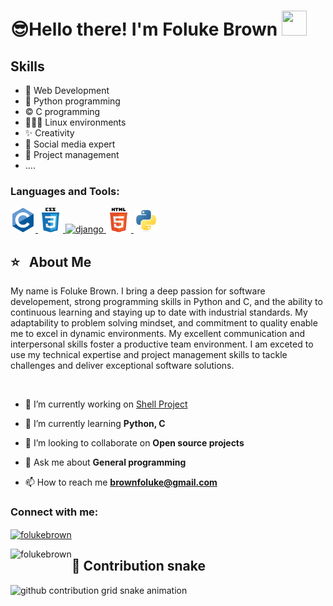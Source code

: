 <!-- <a href="https://www.youtube.com/watch?v=dQw4w9WgXcQ"><img src="https://user-images.githubusercontent.com/73097560/115834477-dbab4500-a447-11eb-908a-139a6edaec5c.gif"></a> -->
<h1>😎Hello there! I'm Foluke Brown <img src="src/Hi.gif" width="40px" height="40px" style="max-width: 10%;"></h1>

<!--  <h1>$${\color{orange}Hello\space \color{red} there! \space\color{green}I'm\space \color{red}Nikhila\space \color{red}K S}$$</h1> -->

<!-- [![Typing SVG](https://readme-typing-svg.herokuapp.com/?lines=Working+on+various+projects+...+;Fixing+bugs+..+;Lets+catch+up,+connect+with++me+on+Linkedin)](https://git.io/typing-svg) -->

<!-- <img align="right"  alt="GIF" src="https://user-images.githubusercontent.com/60257288/169688266-0dba71e8-949d-4bc6-a048-0059ef1f994b.jpg" width="420" height="300" />-->

 <!-- <img align="right"  alt="GIF" src="https://github.com/Nikhila-KS/Nikhila-KS/assets/100426366/c469cccd-6cae-4eac-a1a3-ebc9fcaf409c" width="410" height="330" /> -->

 ## Skills
- 🔭 Web Development
- 🐍 Python programming
- © C programming
- 👩🏽‍💻 Linux environments
- ✨ Creativity
- 🌱 Social media expert
- 👯 Project management
- ....

<h3 align="left">Languages and Tools:</h3>
<p align="left"> <a href="https://www.cprogramming.com/" target="_blank" rel="noreferrer"> <img src="https://raw.githubusercontent.com/devicons/devicon/master/icons/c/c-original.svg" alt="c" width="40" height="40"/> </a> <a href="https://www.w3schools.com/css/" target="_blank" rel="noreferrer"> <img src="https://raw.githubusercontent.com/devicons/devicon/master/icons/css3/css3-original-wordmark.svg" alt="css3" width="40" height="40"/> </a> <a href="https://www.djangoproject.com/" target="_blank" rel="noreferrer"> <img src="https://cdn.worldvectorlogo.com/logos/django.svg" alt="django" width="40" height="40"/> </a> <a href="https://www.w3.org/html/" target="_blank" rel="noreferrer"> <img src="https://raw.githubusercontent.com/devicons/devicon/master/icons/html5/html5-original-wordmark.svg" alt="html5" width="40" height="40"/> </a> <a href="https://www.python.org" target="_blank" rel="noreferrer"> <img src="https://raw.githubusercontent.com/devicons/devicon/master/icons/python/python-original.svg" alt="python" width="40" height="40"/> </a> </p>

 
## ⭐ &nbsp; About Me
My name is Foluke Brown. I bring a deep passion for software developement, strong programming skills in Python and C, and the ability to continuous learning and staying up to date with industrial standards. My adaptability to problem solving mindset, and commitment to quality enable me to excel in dynamic environments. My excellent communication and interpersonal skills foster a productive team environment. I am exceted to use my technical expertise and project management skills to tackle challenges and deliver exceptional software solutions.


<!-- ## 👀 &nbsp;Profile Visits -->

<!-- <img src="https://profile-counter.glitch.me/folukebrown/count.svg"> -->

<br>

<!-- ## ⚙️Github Info 
### <b>⚡GitHub Analytics</b><br>
<a href="https://github.com/folukebrown">
  <img height="180em" src="https://github-readme-stats-eight-theta.vercel.app/api?username=folukebrown&show_icons=true&theme=algolia&include_all_commits=true&count_private=true"/>
  <img height="183em" src="https://github-readme-stats-eight-theta.vercel.app/api/top-langs/?username=folukebrown&layout=compact&langs_count=8&theme=algolia"/>
</a><br> -->

<!-- ### <b>🔥 Github Streaks</b> <br>
<p align="start"><img src="https://github-readme-streak-stats.herokuapp.com/?user=folukebrown&" alt="Streak" /></p>

<p align="left"> <img src="https://komarev.com/ghpvc/?username=folukebrown&label=Profile%20views&color=0e75b6&style=flat" alt="folukebrown" /> </p>

<p align="left"> <a href="https://github.com/ryo-ma/github-profile-trophy"><img src="https://github-profile-trophy.vercel.app/?username=folukebrown" alt="folukebrown" /></a> </p> -->

- 🔭 I’m currently working on [Shell Project](https://github.com/folukebrown/simple_shell)

- 🌱 I’m currently learning **Python, C**

- 👯 I’m looking to collaborate on **Open source projects**

- 💬 Ask me about **General programming**

- 📫 How to reach me **brownfoluke@gmail.com**

<h3 align="left">Connect with me:</h3>
<p align="left">
<a href="https://twitter.com/folukebrown" target="blank"><img align="center" src="https://raw.githubusercontent.com/rahuldkjain/github-profile-readme-generator/master/src/images/icons/Social/twitter.svg" alt="folukebrown" height="30" width="40" /></a>
</p>

<p><img align="left" src="https://github-readme-stats.vercel.app/api/top-langs?username=folukebrown&show_icons=true&locale=en&layout=compact" alt="folukebrown" /></p>

<!-- <p>&nbsp;<img align="center" src="https://github-readme-stats.vercel.app/api?username=folukebrown&show_icons=true&locale=en" alt="folukebrown" /></p> -->

<!-- <p><img align="center" src="https://github-readme-streak-stats.herokuapp.com/?user=folukebrown&" alt="folukebrown" /></p> -->

## 🐍 Contribution snake

<picture>
  <source media="(prefers-color-scheme: dark)" srcset="https://getlost01.github.io/github-snake.github.io/github-contribution-grid-snake-dark.svg">
  <source media="(prefers-color-scheme: light)" srcset="https://getlost01.github.io/github-snake.github.io/github-contribution-grid-snake.svg">
  <img alt="github contribution grid snake animation" src="https://getlost01.github.io/github-snake.github.io/github-contribution-grid-snake.svg">
</picture>
